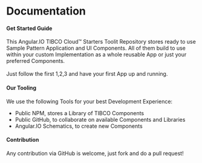 # Documentation 
#### Get Started Guide
This Angular.IO TIBCO Cloud™ Starters Toolit Repository stores ready to use Sample Pattern Application and UI Components. All of them build to use within your custom Implementation as a whole reusable App or just your preferred Components.<br>
<br>
Just follow the first 1,2,3 and have your first App up and running.

#### Our Tooling
We use the following Tools for your best Development Experience:

- Public NPM, stores a Library of TIBCO Components
- Public GitHub, to collaborate on available Components and Libraries
- Angular.IO Schematics, to create new Components 

#### Contribution
Any contribution via GitHub is welcome, just fork and do a pull request!
